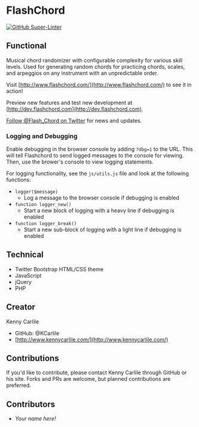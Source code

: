 # FlashChord

[![GitHub Super-Linter](https://github.com/kcarlile/flashchord/workflows/Lint%20Code%20Base/badge.svg)](https://github.com/marketplace/actions/super-linter)

## Functional
Musical chord randomizer with configurable complexity for various skill levels. Used for generating random chords for practicing chords, scales, and arpeggios on any instrument with an unpredictable order.

Visit [http://www.flashchord.com/](http://www.flashchord.com/) to see it in action!

Preview new features and test new development at [http://dev.flashchord.com](http://dev.flashchord.com).

[Follow @Flash_Chord on Twitter](https://twitter.com/flash_chord) for news and updates.

### Logging and Debugging
Enable debugging in the browser console by adding `?dbg=1` to the URL. This will tell Flashchord to send logged messages to the console for viewing. Then, use the brower's console to view logging statements.

For logging functionality, see the `js/utils.js` file and look at the following functions:
- `logger($message)`
  - Log a message to the browser console if debugging is enabled
- `function logger_new()`
  - Start a new block of logging with a heavy line if debugging is enabled
- `function logger_break()`
  - Start a new sub-block of logging with a light line if debugging is enabled

## Technical
- Twitter Bootstrap HTML/CSS theme
- JavaScript
- jQuery
- PHP

## Creator
Kenny Carlile
- GitHub: @KCarlile
- [http://www.kennycarlile.com/](http://www.kennycarlile.com/)

## Contributions
If you'd like to contribute, please contact Kenny Carlile through GitHub or his site. Forks and PRs are welcome, but planned contributions are preferred.

## Contributors
- _Your name here!_
